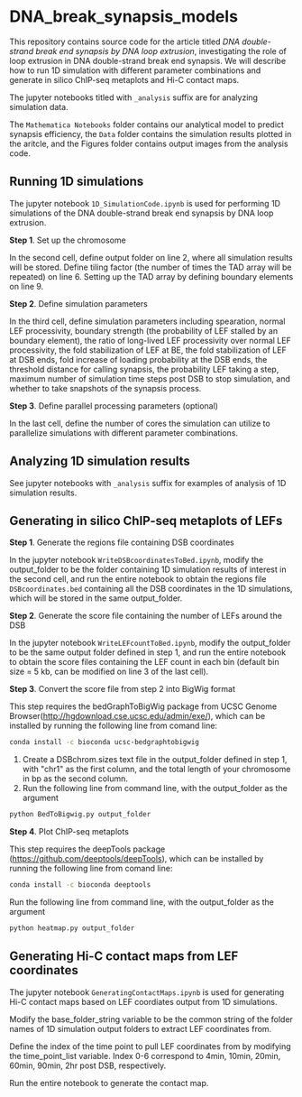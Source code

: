 # DNA_break_synapsis_models
This repository contains source code for the article titled _DNA double-strand break end synapsis by DNA loop extrusion_, investigating the role of loop extrusion in DNA double-strand break end synapsis. We will describe how to run 1D simulation with different parameter combinations and generate in silico ChIP-seq metaplots and Hi-C contact maps. 

The jupyter notebooks titled with `_analysis` suffix are for analyzing simulation data.

The `Mathematica Notebooks` folder contains our analytical model to predict synapsis efficiency, the `Data` folder contains the simulation results plotted in the aritcle, and the Figures folder contains output images from the analysis code.

## Running 1D simulations

The jupyter notebook `1D_SimulationCode.ipynb` is used for performing 1D simulations of the DNA double-strand break end synapsis by DNA loop extrusion.

**Step 1**. Set up the chromosome

In the second cell, define output folder on line 2, where all simulation results will be stored. Define tiling factor (the number of times the TAD array will be repeated) on line 6. Setting up the TAD array by defining boundary elements on line 9.

**Step 2**. Define simulation parameters

In the third cell, define simulation parameters including spearation, normal LEF processivity, boundary strength (the probability of LEF stalled by an boundary element), the ratio of long-lived LEF processivity over normal LEF processivity, the fold stabilization of LEF at BE, the fold stabilization of LEF at DSB ends, fold increase of loading probability at the DSB ends, the threshold distance for calling synapsis, the probability LEF taking a step, maximum number of simulation time steps post DSB to stop simulation, and whether to take snapshots of the synapsis process.

**Step 3**. Define parallel processing parameters (optional)

In the last cell, define the number of cores the simulation can utilize to parallelize simulations with different parameter combinations.

## Analyzing 1D simulation results

See jupyter notebooks with `_analysis` suffix for examples of analysis of 1D simulation results.

## Generating in silico ChIP-seq metaplots of LEFs

**Step 1**. Generate the regions file containing DSB coordinates

In the jupyter notebook `WriteDSBcoordinatesToBed.ipynb`, modify the output_folder to be the folder containing 1D simulation results of interest in the second cell, and run the entire notebook to obtain the regions file `DSBcoordinates.bed` containing all the DSB coordinates in the 1D simulations, which will be stored in the same output_folder.

**Step 2**. Generate the score file containing the number of LEFs around the DSB

In the jupyter notebook `WriteLEFcountToBed.ipynb`, modify the output_folder to be the same output folder defined in step 1, and run the entire notebook to obtain the score files containing the LEF count in each bin (default bin size = 5 kb, can be modified on line 3 of the last cell).

**Step 3**. Convert the score file from step 2 into BigWig format

This step requires the bedGraphToBigWig package from UCSC Genome Browser(http://hgdownload.cse.ucsc.edu/admin/exe/), which can be installed by running the following line from comand line:

```bash
conda install -c bioconda ucsc-bedgraphtobigwig
```

1. Create a DSBchrom.sizes text file in the output_folder defined in step 1, with "chr1"	as the first column, and the total length of your chromosome in bp as the second column.
2. Run the following line from command line, with the output_folder as the argument
```bash 
python BedToBigwig.py output_folder
```

**Step 4**. Plot ChIP-seq metaplots

This step requires the deepTools package (https://github.com/deeptools/deepTools), which can be installed by running the following line from comand line:

```bash
conda install -c bioconda deeptools
```

Run the following line from command line, with the output_folder as the argument
```bash 
python heatmap.py output_folder
```

## Generating Hi-C contact maps from LEF coordinates

The jupyter notebook `GeneratingContactMaps.ipynb` is used for generating Hi-C contact maps based on LEF coordiates output from 1D simulations.

Modify the base_folder_string variable to be the common string of the folder names of 1D simulation output folders to extract LEF coordinates from.

Define the index of the time point to pull LEF coordinates from by modifying the time_point_list variable. Index 0-6 correspond to 4min, 10min, 20min, 60min, 90min, 2hr post DSB, respectively.

Run the entire notebook to generate the contact map.

